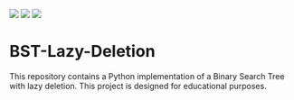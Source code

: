 ![](https://img.shields.io/badge/Programming_Language-Python-blue.svg)
![](https://img.shields.io/badge/Release-1.0-blue.svg)
![](https://img.shields.io/badge/Status-Tested-green.svg)

# BST-Lazy-Deletion
This repository contains a Python implementation of a Binary Search Tree with lazy deletion. This project is designed for educational purposes. 
